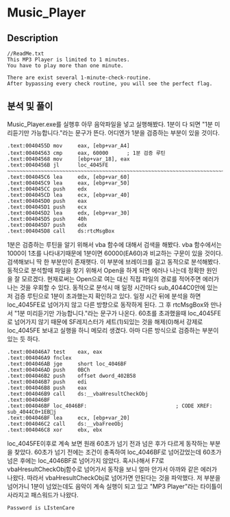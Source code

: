 Music_Player
======================

## Description
```
//ReadMe.txt
This MP3 Player is limited to 1 minutes.
You have to play more than one minute.

There are exist several 1-minute-check-routine.
After bypassing every check routine, you will see the perfect flag.

```
## 분석 및 풀이
Music_Player.exe를 실행후 아무 음악파일을 넣고 실행해봤다. 1분이 다 되면 "1분 미리듣기만 가능합니다."라는 문구가 뜬다. 어디엔가 1분을 검증하는 부분이 있을 것이다. 
```
.text:0040455D mov     eax, [ebp+var_A4]
.text:00404563 cmp     eax, 60000      ; 1분 검증 루틴
.text:00404568 mov     [ebp+var_18], eax
.text:0040456B jl      loc_4045FE
~~~~~~~~~~~~~~~~~~~~~~~~~~~~~~~~~~~~~~~~~~~~~~~~~~~~~~~~~~~~~~~~~~~~~~~~~~~~~~~~~~~~~~~~~~~~~~~~~
.text:004045C6 lea     edx, [ebp+var_60]
.text:004045C9 lea     eax, [ebp+var_50]
.text:004045CC push    edx
.text:004045CD lea     ecx, [ebp+var_40]
.text:004045D0 push    eax
.text:004045D1 push    ecx
.text:004045D2 lea     edx, [ebp+var_30]
.text:004045D5 push    40h
.text:004045D7 push    edx
.text:004045D8 call    ds:rtcMsgBox
```
1분은 검증하는 루틴을 알기 위해서 vba 함수에 대해서 검색을 해봤다. vba 함수에서는 1000이 1초를 나타내기때문에 1분이면 60000(EA60)과 비교하는 구문이 있을 것이다. 검색해보니 딱 한 부분만이 존재햇다. 이 부분에 브레이크를 걸고 동적으로 분석해봤다. 동적으로 분석할때 파일을 찾기 위해서 Open을 하게 되면 에러나 나는데 정확한 원인을 잘 모르겠다. 현재로써는 Open으로 여는 대신 직접 파일의 경로를 적어주면 에러가 나는 것을 우회할 수 있다. 
동적으로 분석시 매 일정 시간마다 sub_4044C0안에 있는 저 검증 루틴으로 1분이 초과했는지 확인하고 있다. 일정 시간 뒤에 분석을 하면 loc_4045FE로 넘어가지 않고 다른 방향으로 동작하게 된다. 그 후 rtcMsgBox와 만나서 "1분 미리듣기만 가능합니다."라는 문구가 나온다. 60초를 초과했을때 loc_4045FE로 넘어가지 않기 때문에 SF레지스터가 세트(1)되있는 것을 해제(0)해서 강제로 loc_4045FE 보내고 실행을 하니 메모리 생겼다. 아마 다른 방식으로 검증하는 부분이 있는 듯 하다. 
```
.text:004046A7 test    eax, eax
.text:004046A9 fnclex
.text:004046AB jge     short loc_4046BF
.text:004046AD push    0BCh
.text:004046B2 push    offset dword_402B58
.text:004046B7 push    edi
.text:004046B8 push    eax
.text:004046B9 call    ds:__vbaHresultCheckObj
.text:004046BF
.text:004046BF loc_4046BF:                             ; CODE XREF: sub_4044C0+1EBj
.text:004046BF lea     ecx, [ebp+var_20]
.text:004046C2 call    ds:__vbaFreeObj
.text:004046C8 xor     ebx, ebx
```
loc_4045FE이후로 계속 보면 원래 60초가 넘기 전과 넘은 후가 다르게 동작하는 부분을 찾았다. 60초가 넘기 전에는 조건이 충족하여 loc_4046BF로 넘어갔었는데 60초가 넘은 후에는 loc_4046BF로 넘어가지 않았다. 혹시나해서 F7로 vbaHresultCheckObj함수로 넘어가서 동작을 보니 얼마 안가서 아까와 같은 에러가 나왔다. 따라서 vbaHresultCheckObj로 넘어가면 안된다는 것을 파악했다. 저 부분을 넘어가니 1분이 넘었는데도 음악이 계속 실행이 되고 있고 "MP3 Player"라는 타이틀이 사라지고 패스워드가 나왔다.
```
Password is LIstenCare
```
